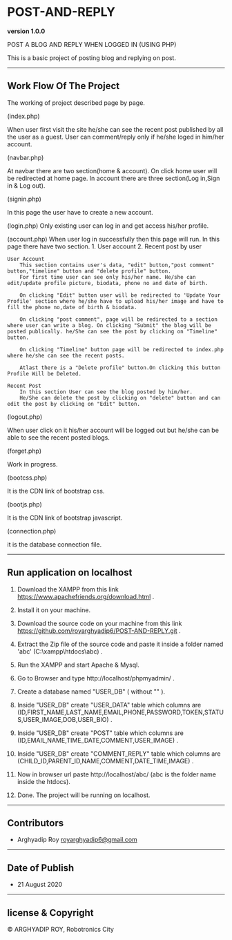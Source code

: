 # POST-AND-REPLY

**version 1.0.0**

POST A BLOG AND REPLY WHEN LOGGED IN (USING PHP)

This is a basic project of posting blog and replying on post.

---

## Work Flow Of The Project

The working of project described page by page.

(index.php)

When user first visit the site he/she can see the recent post published by all the user as a guest.
User can comment/reply only if he/she loged in him/her account.


(navbar.php)

At navbar there are two section(home & account).
On click home user will be redirected at home page.
In account there are three section(Log in,Sign in & Log out).


(signin.php)

In this page the user have to create a new account.


(login.php)
Only existing user can log in and get access his/her profile.

(account.php)
When user log in successfully then this page will run. In this page there have two section.
    1. User account
    2. Recent post by user

    User Account
        This section contains user's data, "edit" button,"post comment" button,"timeline" button and "delete profile" button.
        For first time user can see only his/her name. He/she can edit/update profile picture, biodata, phone no and date of birth.

        On clicking "Edit" button user will be redirected to 'Update Your Profile' section where he/she have to upload his/her image and have to fill the phone no,date of birth & biodata.

        On clicking "post comment", page will be redirected to a section where user can write a blog. On clicking "Submit" the blog will be posted publically. he/She can see the post by clicking on "Timeline" button.

        On clicking "Timeline" button page will be redirected to index.php where he/she can see the recent posts.

        Atlast there is a "Delete profile" button.On clicking this button Profile Will be Deleted.

    Recent Post
        In this section User can see the blog posted by him/her.
        He/She can delete the post by clicking on "delete" button and can edit the post by clicking on "Edit" button.

(logout.php)

When user click on it his/her account will be logged out but he/she can be able to see the recent posted blogs.


(forget.php)

Work in progress.


(bootcss.php)

It is the CDN link of bootstrap css.


(bootjs.php)

It is the CDN link of bootstrap javascript.


(connection.php)

it is the database connection file.

---

## Run application on localhost

1. Download the XAMPP from this link https://www.apachefriends.org/download.html .

2. Install it on your machine.

3. Download the source code on your machine from this link https://github.com/royarghyadip6/POST-AND-REPLY.git .

4. Extract the Zip file of the source code and paste it inside a folder named 'abc' (C:\xampp\htdocs\abc) .

5. Run the XAMPP and start Apache & Mysql.

6. Go to Browser and type http://localhost/phpmyadmin/ .

7. Create a database named "USER_DB" ( without "" ).

8. Inside "USER_DB" create "USER_DATA" table which columns are (ID,FIRST_NAME,LAST_NAME,EMAIL,PHONE,PASSWORD,TOKEN,STATUS,USER_IMAGE,DOB,USER_BIO) .

9. Inside "USER_DB" create "POST" table which columns are (ID,EMAIL,NAME,TIME_DATE,COMMENT,USER_IMAGE) .

10. Inside "USER_DB" create "COMMENT_REPLY" table which columns are (CHILD_ID,PARENT_ID,NAME,COMMENT,DATE_TIME,IMAGE) .

11. Now in browser url paste http://localhost/abc/ (abc is the folder name inside the htdocs).

12. Done. The project will be running on localhost.

---

## Contributors

- Arghyadip Roy <royarghyadip6@gmail.com>

---

## Date of Publish

- 21 August 2020
---

## license & Copyright

© ARGHYADIP ROY, Robotronics City